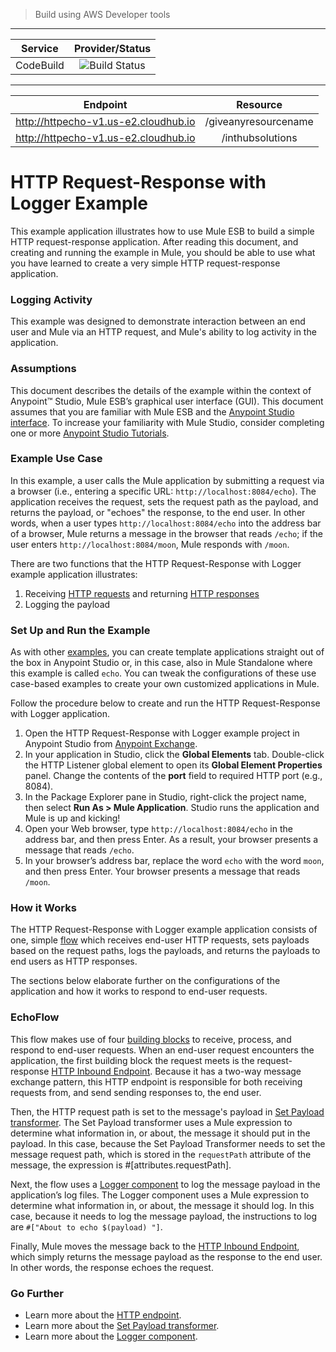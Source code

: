 
> Build using AWS Developer tools

---

| Service        | Provider/Status  |
| -------------  |:----------------:|
| CodeBuild      | ![Build Status](https://codebuild.ap-southeast-2.amazonaws.com/badges?uuid=eyJlbmNyeXB0ZWREYXRhIjoiYUxLdVRpenhidXlmdTFrWnlEaEhJcWZvMmpvUkorL3lYby9xeGdNcHF2alRTQlB3UzR0R1VZZy9pWWpTR0hOZm5WcnNtdlBWeU5zdElnWkgzTW5vSUNRPSIsIml2UGFyYW1ldGVyU3BlYyI6Im1nWHRFL1laYkhvUUVLK1QiLCJtYXRlcmlhbFNldFNlcmlhbCI6MX0%3D&branch=master) |

---

| Endpoint        |  Resource |
| -------------   |:---------:|
| http://httpecho-v1.us-e2.cloudhub.io	| /giveanyresourcename	|
| http://httpecho-v1.us-e2.cloudhub.io  | /inthubsolutions		|



# HTTP Request-Response with Logger Example

This example application illustrates how to use Mule ESB to build a simple HTTP request-response application. After reading this document, and creating and running the example in Mule, you should be able to use what you have learned to create a very simple HTTP request-response application.

### Logging Activity

This example was designed to demonstrate interaction between an end user and Mule via an HTTP request, and Mule's ability to log activity in the application.

### Assumptions

This document describes the details of the example within the context of Anypoint™ Studio, Mule ESB’s graphical user interface (GUI). This document assumes that you are familiar with Mule ESB and the [Anypoint Studio interface](http://www.mulesoft.org/documentation/display/current/Anypoint+Studio+Essentials). To increase your familiarity with Mule Studio, consider completing one or more [Anypoint Studio Tutorials](http://www.mulesoft.org/documentation/display/current/Basic+Studio+Tutorial).

### Example Use Case

In this example, a user calls the Mule application by submitting a request via a browser (i.e., entering a specific URL: `http://localhost:8084/echo`). The application receives the request, sets the request path as the payload, and returns the payload, or "echoes" the response, to the end user. In other words, when a user types `http://localhost:8084/echo` into the address bar of a browser, Mule returns a message in the browser that reads `/echo`; if the user enters `http://localhost:8084/moon`, Mule responds with `/moon`.  

There are two functions that the HTTP Request-Response with Logger example application illustrates:

1. Receiving [HTTP requests](http://en.wikipedia.org/wiki/Hypertext_Transfer_Protocol#Request_message) and returning [HTTP responses](http://en.wikipedia.org/wiki/Hypertext_Transfer_Protocol#Response_message)
2. Logging the payload

### Set Up and Run the Example

As with other [examples](https://www.mulesoft.com/exchange#!/?types=example), you can create template applications straight out of the box in Anypoint Studio or, in this case, also in Mule Standalone where this example is called `echo`. You can tweak the configurations of these use case-based examples to create your own customized applications in Mule.

Follow the procedure below to create and run the HTTP Request-Response with Logger application.

1. Open the HTTP Request-Response with Logger example project in Anypoint Studio from [Anypoint Exchange](http://www.mulesoft.org/documentation/display/current/Anypoint+Exchange).
2. In your application in Studio, click the **Global Elements** tab. Double-click the HTTP Listener global element to open its **Global Element Properties** panel. Change the contents of the **port** field to required HTTP port (e.g., 8084).
3. In the Package Explorer pane in Studio, right-click the project name, then select **Run As > Mule Application**. Studio runs the application and Mule is up and kicking!
4. Open your Web browser, type `http://localhost:8084/echo` in the address bar, and then press Enter. As a result, your browser presents a message that reads `/echo`.
6. In your browser’s address bar, replace the word `echo` with the word `moon`, and then press Enter. Your browser presents a message that reads `/moon`.

### How it Works

The HTTP Request-Response with Logger example application consists of one, simple [flow](http://www.mulesoft.org/documentation/display/current/Mule+Application+Architecture) which receives end-user HTTP requests, sets payloads based on the request paths, logs the payloads, and returns the payloads to end users as HTTP responses.

The sections below elaborate further on the configurations of the application and how it works to respond to end-user requests.

### EchoFlow

This flow makes use of four [building blocks](http://www.mulesoft.org/documentation/display/current/Elements+in+a+Mule+Flow) to receive, process, and respond to end-user requests. When an end-user request encounters the application, the first building block the request meets is the request-response [HTTP Inbound Endpoint](http://www.mulesoft.org/documentation/display/current/HTTP+Connector). Because it has a two-way message exchange pattern, this HTTP endpoint is responsible for both receiving requests from, and send sending responses to, the end user.

Then, the HTTP request path is set to the message's payload in [Set Payload transformer](http://www.mulesoft.org/documentation/display/current/Set+Payload+Transformer+Reference). The Set Payload transformer uses a Mule expression to determine what information in, or about, the message it should put in the payload. In this case, because the Set Payload Transformer needs to set the message request path, which is stored in the `requestPath` attribute of the message, the expression is #[attributes.requestPath].

Next, the flow uses a [Logger component](http://www.mulesoft.org/documentation/display/current/Logger+Component+Reference) to log the message payload in the application’s log files. The Logger component uses a Mule expression to determine what information in, or about, the message it should log. In this case, because it needs to log the message payload, the instructions to log are `#["About to echo $(payload) "]`. 

Finally, Mule moves the message back to the [HTTP Inbound Endpoint](http://www.mulesoft.org/documentation/display/current/HTTP+Connector), which simply returns the message payload as the response to the end user. In other words, the response echoes the request.

### Go Further

- Learn more about the [HTTP endpoint](http://www.mulesoft.org/documentation/display/current/HTTP+Connector).
- Learn more about the [Set Payload transformer](http://www.mulesoft.org/documentation/display/current/Set+Payload+Transformer+Reference).
- Learn more about the [Logger component](http://www.mulesoft.org/documentation/display/current/Logger+Component+Reference).
